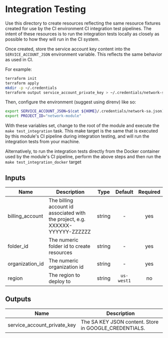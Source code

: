 # Integration Testing

Use this directory to create resources reflecting the same resource fixtures
created for use by the CI environment CI integration test pipelines.  The intent
of these resources is to run the integration tests locally as closely as
possible to how they will run in the CI system.

Once created, store the service account key content into the
`SERVICE_ACCOUNT_JSON` environment variable. This reflects the same behavior
as used in CI.

For example:

```bash
terraform init
terraform apply
mkdir -p ~/.credentials
terraform output service_account_private_key > ~/.credentials/network-sa.json
```

Then, configure the environment (suggest using direnv) like so:

```bash
export SERVICE_ACCOUNT_JSON=$(cat ${HOME}/.credentials/network-sa.json)
export PROJECT_ID="network-module"
```

With these variables set, change to the root of the module and execute the
`make test_integration` task. This make target is the same that is executed
by this module's CI pipeline during integration testing, and will run the
integration tests from your machine.

Alternatively, to run the integration tests directly from the Docker
container used by the module's CI pipeline, perform the above steps and then
run the `make test_integration_docker` target

[^]: (autogen_docs_start)


## Inputs

| Name | Description | Type | Default | Required |
|------|-------------|:----:|:-----:|:-----:|
| billing_account | The billing account id associated with the project, e.g. XXXXXX-YYYYYY-ZZZZZZ | string | - | yes |
| folder_id | The numeric folder id to create resources | string | - | yes |
| organization_id | The numeric organization id | string | - | yes |
| region | The region to deploy to | string | `us-west1` | no |

## Outputs

| Name | Description |
|------|-------------|
| service_account_private_key | The SA KEY JSON content.  Store in GOOGLE_CREDENTIALS. |

[^]: (autogen_docs_end)
